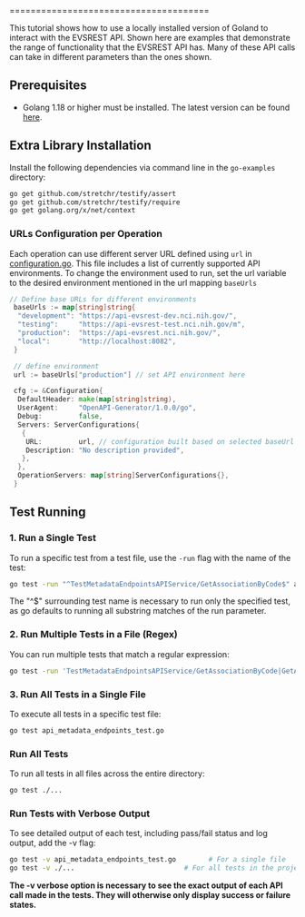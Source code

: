 ======================================

This tutorial shows how to use a locally installed version of Goland to interact with the EVSREST API. Shown here are
examples that demonstrate
the range of functionality that the EVSREST API has. Many of these API calls can take in different parameters than the
ones shown.

## Prerequisites

- Golang 1.18 or higher must be installed. The latest version can be found [here](https://go.dev/doc/install).


## Extra Library Installation

Install the following dependencies via command line in the `go-examples` directory:

```sh
go get github.com/stretchr/testify/assert
go get github.com/stretchr/testify/require
go get golang.org/x/net/context
```

### URLs Configuration per Operation

Each operation can use different server URL defined using `url` in [configuration.go](configuration.go#L87). This file includes a list of currently supported API environments. To change the environment used to run, set the url variable to the desired environment mentioned in the url mapping `baseUrls`

```go
// Define base URLs for different environments
 baseUrls := map[string]string{
  "development": "https://api-evsrest-dev.nci.nih.gov/",
  "testing":     "https://api-evsrest-test.nci.nih.gov/m",
  "production":  "https://api-evsrest.nci.nih.gov/",
  "local":       "http://localhost:8082",
 }

 // define environment
 url := baseUrls["production"] // set API environment here

 cfg := &Configuration{
  DefaultHeader: make(map[string]string),
  UserAgent:     "OpenAPI-Generator/1.0.0/go",
  Debug:         false,
  Servers: ServerConfigurations{
   {
    URL:         url, // configuration built based on selected baseUrl
    Description: "No description provided",
   },
  },
  OperationServers: map[string]ServerConfigurations{},
 }
```

## Test Running

### 1. **Run a Single Test**

To run a specific test from a test file, use the `-run` flag with the name of the test:

```bash
go test -run "^TestMetadataEndpointsAPIService/GetAssociationByCode$" api_metadata_endpoints_test.go
```

The "^$" surrounding test name is necessary to run only the specified test, as go defaults to running all substring matches of the run parameter.

### 2. Run Multiple Tests in a File (Regex)

You can run multiple tests that match a regular expression:

```bash
go test -run 'TestMetadataEndpointsAPIService/GetAssociationByCode|GetAssociations' api_metadata_endpoints_test.go
```

### 3. Run All Tests in a Single File

To execute all tests in a specific test file:

```bash
go test api_metadata_endpoints_test.go
```

### Run All Tests

To run all tests in all files across the entire directory:

```bash
go test ./...
```

### Run Tests with Verbose Output

To see detailed output of each test, including pass/fail status and log output, add the -v flag:

```bash
go test -v api_metadata_endpoints_test.go        # For a single file
go test -v ./...                           # For all tests in the project
```

**The -v verbose option is necessary to see the exact output of each API call made in the tests. They will otherwise only display success or failure states.**